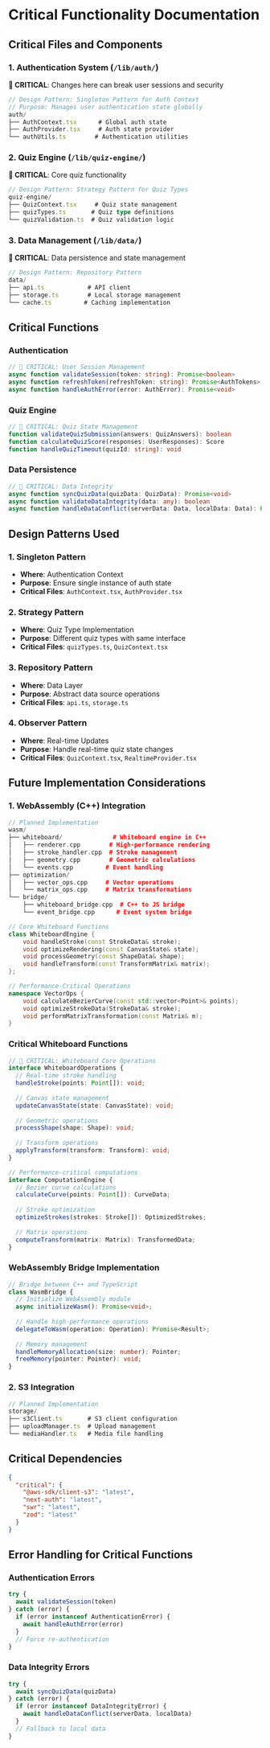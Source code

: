 # Critical Functionality Documentation

## Critical Files and Components

### 1. Authentication System (`/lib/auth/`)
**🚨 CRITICAL**: Changes here can break user sessions and security
```typescript
// Design Pattern: Singleton Pattern for Auth Context
// Purpose: Manages user authentication state globally
auth/
├── AuthContext.tsx      # Global auth state
├── AuthProvider.tsx     # Auth state provider
└── authUtils.ts        # Authentication utilities
```

### 2. Quiz Engine (`/lib/quiz-engine/`)
**🚨 CRITICAL**: Core quiz functionality
```typescript
// Design Pattern: Strategy Pattern for Quiz Types
quiz-engine/
├── QuizContext.tsx     # Quiz state management
├── quizTypes.ts       # Quiz type definitions
└── quizValidation.ts  # Quiz validation logic
```

### 3. Data Management (`/lib/data/`)
**🚨 CRITICAL**: Data persistence and state management
```typescript
// Design Pattern: Repository Pattern
data/
├── api.ts            # API client
├── storage.ts        # Local storage management
└── cache.ts         # Caching implementation
```

## Critical Functions

### Authentication
```typescript
// 🚨 CRITICAL: User Session Management
async function validateSession(token: string): Promise<boolean>
async function refreshToken(refreshToken: string): Promise<AuthTokens>
async function handleAuthError(error: AuthError): Promise<void>
```

### Quiz Engine
```typescript
// 🚨 CRITICAL: Quiz State Management
function validateQuizSubmission(answers: QuizAnswers): boolean
function calculateQuizScore(responses: UserResponses): Score
function handleQuizTimeout(quizId: string): void
```

### Data Persistence
```typescript
// 🚨 CRITICAL: Data Integrity
async function syncQuizData(quizData: QuizData): Promise<void>
async function validateDataIntegrity(data: any): boolean
async function handleDataConflict(serverData: Data, localData: Data): Promise<Data>
```

## Design Patterns Used

### 1. Singleton Pattern
- **Where**: Authentication Context
- **Purpose**: Ensure single instance of auth state
- **Critical Files**: `AuthContext.tsx`, `AuthProvider.tsx`

### 2. Strategy Pattern
- **Where**: Quiz Type Implementation
- **Purpose**: Different quiz types with same interface
- **Critical Files**: `quizTypes.ts`, `QuizContext.tsx`

### 3. Repository Pattern
- **Where**: Data Layer
- **Purpose**: Abstract data source operations
- **Critical Files**: `api.ts`, `storage.ts`

### 4. Observer Pattern
- **Where**: Real-time Updates
- **Purpose**: Handle real-time quiz state changes
- **Critical Files**: `QuizContext.tsx`, `RealtimeProvider.tsx`

## Future Implementation Considerations

### 1. WebAssembly (C++) Integration
```cpp
// Planned Implementation
wasm/
├── whiteboard/              # Whiteboard engine in C++
│   ├── renderer.cpp        # High-performance rendering
│   ├── stroke_handler.cpp  # Stroke management
│   ├── geometry.cpp        # Geometric calculations
│   └── events.cpp         # Event handling
├── optimization/
│   ├── vector_ops.cpp     # Vector operations
│   └── matrix_ops.cpp     # Matrix transformations
└── bridge/
    ├── whiteboard_bridge.cpp  # C++ to JS bridge
    └── event_bridge.cpp      # Event system bridge

// Core Whiteboard Functions
class WhiteboardEngine {
    void handleStroke(const StrokeData& stroke);
    void optimizeRendering(const CanvasState& state);
    void processGeometry(const ShapeData& shape);
    void handleTransform(const TransformMatrix& matrix);
};

// Performance-Critical Operations
namespace VectorOps {
    void calculateBezierCurve(const std::vector<Point>& points);
    void optimizeStrokeData(StrokeData& stroke);
    void performMatrixTransformation(const Matrix& m);
}
```

### Critical Whiteboard Functions
```typescript
// 🚨 CRITICAL: Whiteboard Core Operations
interface WhiteboardOperations {
  // Real-time stroke handling
  handleStroke(points: Point[]): void;
  
  // Canvas state management
  updateCanvasState(state: CanvasState): void;
  
  // Geometric operations
  processShape(shape: Shape): void;
  
  // Transform operations
  applyTransform(transform: Transform): void;
}

// Performance-critical computations
interface ComputationEngine {
  // Bezier curve calculations
  calculateCurve(points: Point[]): CurveData;
  
  // Stroke optimization
  optimizeStrokes(strokes: Stroke[]): OptimizedStrokes;
  
  // Matrix operations
  computeTransform(matrix: Matrix): TransformedData;
}
```

### WebAssembly Bridge Implementation
```typescript
// Bridge between C++ and TypeScript
class WasmBridge {
  // Initialize WebAssembly module
  async initializeWasm(): Promise<void>;
  
  // Handle high-performance operations
  delegateToWasm(operation: Operation): Promise<Result>;
  
  // Memory management
  handleMemoryAllocation(size: number): Pointer;
  freeMemory(pointer: Pointer): void;
}
```

### 2. S3 Integration
```typescript
// Planned Implementation
storage/
├── s3Client.ts       # S3 client configuration
├── uploadManager.ts  # Upload management
└── mediaHandler.ts   # Media file handling
```

## Critical Dependencies
```json
{
  "critical": {
    "@aws-sdk/client-s3": "latest",
    "next-auth": "latest",
    "swr": "latest",
    "zod": "latest"
  }
}
```

## Error Handling for Critical Functions

### Authentication Errors
```typescript
try {
  await validateSession(token)
} catch (error) {
  if (error instanceof AuthenticationError) {
    await handleAuthError(error)
  }
  // Force re-authentication
}
```

### Data Integrity Errors
```typescript
try {
  await syncQuizData(quizData)
} catch (error) {
  if (error instanceof DataIntegrityError) {
    await handleDataConflict(serverData, localData)
  }
  // Fallback to local data
}
``` 